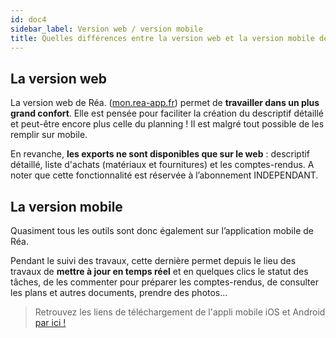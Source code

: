 ```yaml
---
id: doc4
sidebar_label: Version web / version mobile
title: Quelles différences entre la version web et la version mobile de Réa. ?
---
```


## La version web

La version web de Réa. ([mon.rea-app.fr](https://mon.rea-app.fr)) permet de **travailler dans un plus grand confort**. Elle est pensée pour faciliter la création du descriptif détaillé et peut-être encore plus celle du planning ! Il est malgré tout possible de les remplir sur mobile.

En revanche, **les exports ne sont disponibles que sur le web**&nbsp;: descriptif détaillé, liste d'achats (matériaux et fournitures) et les comptes-rendus. A noter que cette fonctionnalité est réservée à l’abonnement INDEPENDANT.

## La version mobile

Quasiment tous les outils sont donc également sur l’application mobile de Réa. 

Pendant le suivi des travaux, cette dernière permet depuis le lieu des travaux de **mettre à jour en temps réel** et en quelques clics le statut des tâches, de les commenter pour préparer les comptes-rendus, de consulter les plans et autres documents, prendre des photos...

> Retrouvez les liens de téléchargement de l'appli mobile iOS et Android [par ici !](doc3.md)
